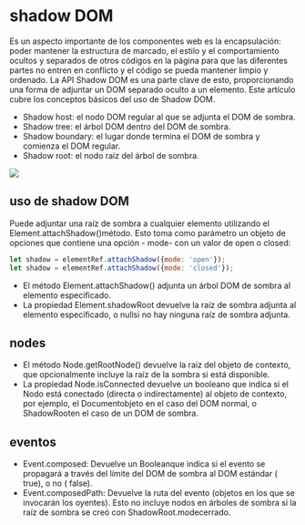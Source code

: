 # shadow DOM

Es un aspecto importante de los componentes web es la encapsulación: poder mantener la estructura de marcado, el estilo y el comportamiento ocultos y separados de otros códigos en la página para que las diferentes partes no entren en conflicto y el código se pueda mantener limpio y ordenado. La API Shadow DOM es una parte clave de esto, proporcionando una forma de adjuntar un DOM separado oculto a un elemento. Este artículo cubre los conceptos básicos del uso de Shadow DOM.

- Shadow host: el nodo DOM regular al que se adjunta el DOM de sombra.
- Shadow tree: el árbol DOM dentro del DOM de sombra.
- Shadow boundary: el lugar donde termina el DOM de sombra y comienza el DOM regular.
- Shadow root: el nodo raíz del árbol de sombra.

![](example)

## uso de shadow DOM

Puede adjuntar una raíz de sombra a cualquier elemento utilizando el Element.attachShadow()método. Esto toma como parámetro un objeto de opciones que contiene una opción - mode- con un valor de open o closed:

``` js
let shadow = elementRef.attachShadow({mode: 'open'});
let shadow = elementRef.attachShadow({mode: 'closed'});
```

- El método Element.attachShadow() adjunta un árbol DOM de sombra al elemento especificado.
- La propiedad Element.shadowRoot devuelve la raíz de sombra adjunta al elemento especificado, o nullsi no hay ninguna raíz de sombra adjunta.

## nodes

- El método Node.getRootNode() devuelve la raíz del objeto de contexto, que opcionalmente incluye la raíz de la sombra si está disponible.
- La propiedad Node.isConnected devuelve un booleano que indica si el Nodo está conectado (directa o indirectamente) al objeto de contexto, por ejemplo, el Documentobjeto en el caso del DOM normal, o ShadowRooten el caso de un DOM de sombra.

## eventos

- Event.composed: Devuelve un  Booleanque indica si el evento se propagará a través del límite del DOM de sombra al DOM estándar ( true), o no ( false).
- Event.composedPath: Devuelve la ruta del evento (objetos en los que se invocarán los oyentes). Esto no incluye nodos en árboles de sombra si la raíz de sombra se creó con ShadowRoot.modecerrado.